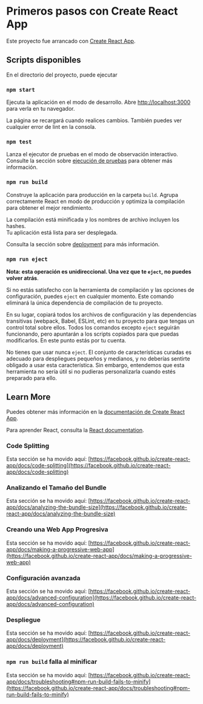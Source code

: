 # Primeros pasos con Create React App

Este proyecto fue arrancado con [Create React App](https://github.com/facebook/create-react-app).

## Scripts disponibles

En el directorio del proyecto, puede ejecutar

### `npm start`

Ejecuta la aplicación en el modo de desarrollo.
Abre [http://localhost:3000](http://localhost:3000) para verla en tu navegador.

La página se recargará cuando realices cambios.
También puedes ver cualquier error de lint en la consola.

### `npm test`

Lanza el ejecutor de pruebas en el modo de observación interactivo.\
Consulte la sección sobre [ejecución de pruebas](https://facebook.github.io/create-react-app/docs/running-tests) para obtener más información.

### `npm run build`

Construye la aplicación para producción en la carpeta `build`.
Agrupa correctamente React en modo de producción y optimiza la compilación para obtener el mejor rendimiento.

La compilación está minificada y los nombres de archivo incluyen los hashes.\
Tu aplicación está lista para ser desplegada.

Consulta la sección sobre [deployment](https://facebook.github.io/create-react-app/docs/deployment) para más información.

### `npm run eject`

**Nota: esta operación es unidireccional. Una vez que te `eject`, no puedes volver atrás**.

Si no estás satisfecho con la herramienta de compilación y las opciones de configuración, puedes `eject` en cualquier momento. Este comando eliminará la única dependencia de compilación de tu proyecto.

En su lugar, copiará todos los archivos de configuración y las dependencias transitivas (webpack, Babel, ESLint, etc) en tu proyecto para que tengas un control total sobre ellos. Todos los comandos excepto `eject` seguirán funcionando, pero apuntarán a los scripts copiados para que puedas modificarlos. En este punto estás por tu cuenta.

No tienes que usar nunca `eject`. El conjunto de características curadas es adecuado para despliegues pequeños y medianos, y no deberías sentirte obligado a usar esta característica. Sin embargo, entendemos que esta herramienta no sería útil si no pudieras personalizarla cuando estés preparado para ello.
## Learn More

Puedes obtener más información en la [documentación de Create React App](https://facebook.github.io/create-react-app/docs/getting-started).

Para aprender React, consulta la [React documentation](https://reactjs.org/).

### Code Splitting

Esta sección se ha movido aquí: [https://facebook.github.io/create-react-app/docs/code-splitting](https://facebook.github.io/create-react-app/docs/code-splitting)

### Analizando el Tamaño del Bundle

Esta sección se ha movido aquí: [https://facebook.github.io/create-react-app/docs/analyzing-the-bundle-size](https://facebook.github.io/create-react-app/docs/analyzing-the-bundle-size)

### Creando una Web App Progresiva

Esta sección se ha movido aquí: [https://facebook.github.io/create-react-app/docs/making-a-progressive-web-app](https://facebook.github.io/create-react-app/docs/making-a-progressive-web-app)

### Configuración avanzada

Esta sección se ha movido aquí: [https://facebook.github.io/create-react-app/docs/advanced-configuration](https://facebook.github.io/create-react-app/docs/advanced-configuration)

### Despliegue

Esta sección se ha movido aquí: [https://facebook.github.io/create-react-app/docs/deployment](https://facebook.github.io/create-react-app/docs/deployment)

### `npm run build` falla al minificar

Esta sección se ha movido aquí: [https://facebook.github.io/create-react-app/docs/troubleshooting#npm-run-build-fails-to-minify](https://facebook.github.io/create-react-app/docs/troubleshooting#npm-run-build-fails-to-minify)
